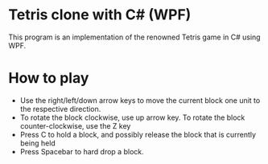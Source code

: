 # Tetris clone with C# (WPF)
This program is an implementation of the renowned Tetris game in C# using WPF.

# How to play
- Use the right/left/down arrow keys to move the current block one unit to the respective direction.
- To rotate the block clockwise, use up arrow key. To rotate the block counter-clockwise, use the Z key
- Press C to hold a block, and possibly release the block that is currently being held
- Press Spacebar to hard drop a block.